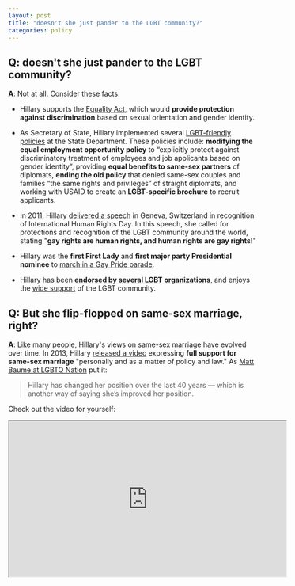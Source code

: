 ```yaml
---
layout: post
title: "doesn't she just pander to the LGBT community?"
categories: policy
---
```


## Q: doesn't she just pander to the LGBT community?

**A**: Not at all. Consider these facts:

* Hillary supports the [Equality Act](http://abcnews.go.com/Politics/wireStory/matters-lgbt-42983248), which would **provide protection against discrimination** based on sexual orientation and gender identity.

* As Secretary of State, Hillary implemented several [LGBT-friendly policies](http://correctrecord.org/hillary-clinton-expanding-lgbt-rights-at-state/) at the State Department. These policies include: **modifying the equal employment opportunity policy** to “explicitly protect against discriminatory treatment of employees and job applicants based on gender identity”, providing **equal benefits to same-sex partners** of diplomats, **ending the old policy** that denied same-sex couples and families “the same rights and privileges” of straight diplomats, and working with USAID to create an **LGBT-specific brochure** to recruit applicants.

* In 2011, Hillary [delivered a speech](http://www.huffingtonpost.com/2011/12/06/hillary-clinton-gay-rights-speech-geneva_n_1132392.html) in Geneva, Switzerland in recognition of International Human Rights Day. In this speech, she called for protections and recognition of the LGBT community around the world, stating "**gay rights are human rights, and human rights are gay rights!**"

* Hillary was the **first First Lady** and **first major party Presidential nominee** to [march in a Gay Pride parade](https://www.hillaryclinton.com/feed/the-times-hillary-clinton-marched-in-a-pride-parade-and-made-history/).

* Hillary has been [**endorsed by several LGBT organizations**](http://www.advocate.com/election/2016/3/14/hillary-clinton-gets-another-lgbt-endorsement), and enjoys the [wide support](http://www.upi.com/Top_News/US/2016/10/26/Hillary-Clinton-enjoys-wide-support-among-LGBT-community/7671477491695/) of the LGBT community.

## Q: But she flip-flopped on same-sex marriage, right?

**A**: Like many people, Hillary's views on same-sex marriage have evolved over time. In 2013, Hillary [released a video](https://www.youtube.com/watch?v=6RP9pbKMJ7c) expressing **full support for same-sex marriage** "personally and as a matter of policy and law." As [Matt Baume at LGBTQ Nation](http://www.lgbtqnation.com/2016/10/watch-debunking-claim-hillary-clinton-bad-lgbt-people/) put it:
>Hillary has changed her position over the last 40 years — which is another way of saying she’s improved her position.

Check out the video for yourself:

<iframe width="560" height="315" src="https://www.youtube.com/embed/6RP9pbKMJ7c" allowfullscreen></iframe>
